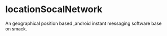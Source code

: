 locationSocalNetwork
====================

An geographical position based ,android  instant messaging software base on smack.
